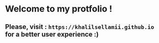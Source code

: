 # Welcome to my protfolio !
## Please, visit : `https://khalilsellamii.github.io ` for a better user experience :)
